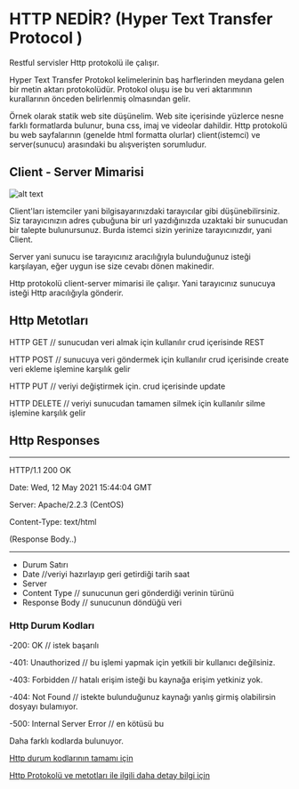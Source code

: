 # HTTP NEDİR? (Hyper Text Transfer Protocol )
Restful servisler Http protokolü ile çalışır. 

Hyper Text Transfer Protokol kelimelerinin baş harflerinden meydana gelen bir metin aktarı protokolüdür. Protokol oluşu ise bu veri aktarımının kurallarının önceden belirlenmiş olmasından gelir.

Örnek olarak statik web site düşünelim. Web site içerisinde yüzlerce nesne farklı formatlarda bulunur, buna css, imaj ve videolar dahildir. Http protokolü bu web sayfalarının (genelde html formatta olurlar) client(istemci) ve server(sunucu) arasındaki bu alışverişten sorumludur.
## Client - Server Mimarisi

![alt text](https://raw.githubusercontent.com/devrimmehmet/Patika.Dev/master/Orta%20Seviye%20.Net%20Core%20Patikas%C4%B1/.Net%20Core/Http%20Protokol/client-server.jpeg)

Client'ları istemciler yani bilgisayarınızdaki tarayıcılar gibi düşünebilirsiniz. Siz tarayıcınızın adres çubuğuna bir url yazdığınızda uzaktaki bir sunucudan bir talepte bulunursunuz. Burda istemci sizin yerinize tarayıcınızdır, yani Client.

Server yani sunucu ise tarayıcınız aracılığıyla bulunduğunuz isteği karşılayan, eğer uygun ise size cevabı dönen makinedir.

Http protokolü client-server mimarisi ile çalışır. Yani tarayıcınız sunucuya isteği Http aracılığıyla gönderir.

## Http Metotları

HTTP GET // sunucudan veri almak için kullanılır crud içerisinde REST 

HTTP POST // sunucuya veri göndermek için kullanılır crud içerisinde create veri ekleme işlemine karşılık gelir

HTTP PUT // veriyi değiştirmek için. crud içerisinde update

HTTP DELETE // veriyi sunucudan tamamen silmek için kullanılır silme işlemine karşılık gelir

## Http Responses 

---

HTTP/1.1 200 OK

Date: Wed, 12 May 2021 15:44:04 GMT

Server: Apache/2.2.3 (CentOS)

Content-Type: text/html

(Response Body..)

---

- Durum Satırı
- Date //veriyi hazırlayıp geri getirdiği tarih saat
- Server 
- Content Type // sunucunun geri gönderdiği verinin türünü
- Response Body // sunucunun döndüğü veri

### Http Durum Kodları

-200: OK // istek başarılı 

-401: Unauthorized // bu işlemi yapmak için yetkili bir kullanıcı değilsiniz.

-403: Forbidden // hatalı erişim isteği bu kaynağa erişim yetkiniz yok.

-404: Not Found // istekte bulunduğunuz kaynağı yanlış girmiş olabilirsin dosyayı bulamıyor.

-500: Internal Server Error // en kötüsü bu 

Daha farklı kodlarda bulunuyor.

[Http durum kodlarının tamamı için](https://developer.mozilla.org/en-US/docs/Web/HTTP/Status)

[Http Protokolü ve metotları ile ilgili daha detay bilgi için](https://developer.mozilla.org/en-US/docs/Web/HTTP)


